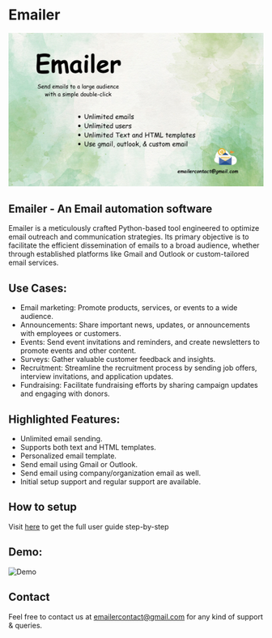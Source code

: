 # Emailer
![Emailer](assets/Emailer.jpeg)
## Emailer - An Email automation software
Emailer is a meticulously crafted Python-based tool engineered to optimize email outreach and communication strategies. Its primary objective is to facilitate the efficient dissemination of emails to a broad audience, whether through established platforms like Gmail and Outlook or custom-tailored email services.
## Use Cases:
- Email marketing: Promote products, services, or events to a wide audience.
- Announcements: Share important news, updates, or announcements with employees or customers.
- Events: Send event invitations and reminders, and create newsletters to promote events and other content.
- Surveys: Gather valuable customer feedback and insights.
- Recruitment: Streamline the recruitment process by sending job offers, interview invitations, and application updates.
- Fundraising: Facilitate fundraising efforts by sharing campaign updates and engaging with donors.
## Highlighted Features: 
- Unlimited email sending.
- Supports both text and HTML templates.
- Personalized email template.
- Send email using Gmail or Outlook.
- Send email using company/organization email as well.
- Initial setup support and regular support are available.
## How to setup
Visit [here](https://docs.google.com/document/d/1PPFGif4xk3vEUmrO4osUGUqnr2n-NOcok9t70wTUTrk/edit) to get the full user guide step-by-step
## Demo:
![Demo](assets/ss/demo-gig-img.png)
## Contact
Feel free to contact us at emailercontact@gmail.com for any kind of support & queries.

